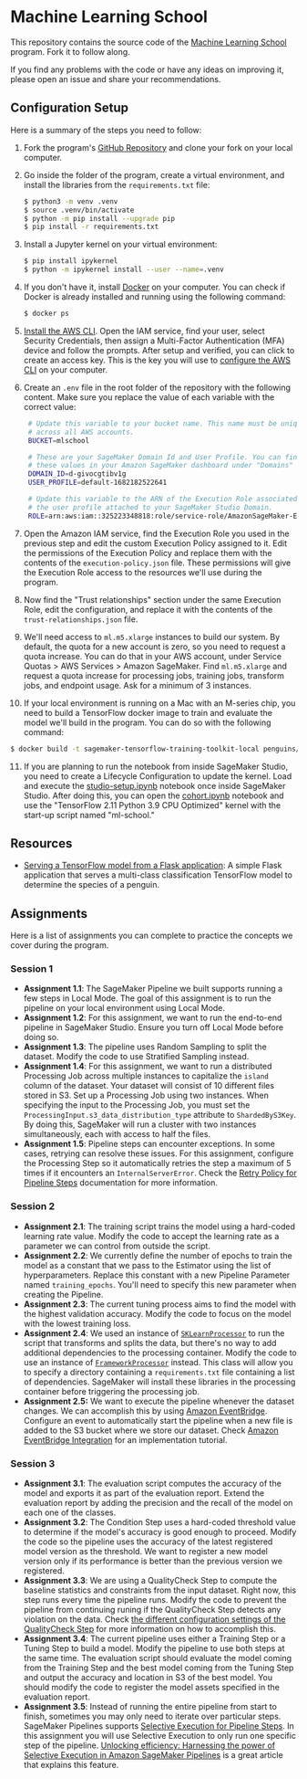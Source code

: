 # Machine Learning School

This repository contains the source code of the [Machine Learning School](https://www.ml.school) program. Fork it to follow along.

If you find any problems with the code or have any ideas on improving it, please open an issue and share your recommendations.

## Configuration Setup

Here is a summary of the steps you need to follow:

1. Fork the program's [GitHub Repository](https://github.com/svpino/ml.school) and clone your fork on your local computer.

2. Go inside the folder of the program, create a virtual environment, and install the libraries from the `requirements.txt` file:

   ```bash
   $ python3 -m venv .venv
   $ source .venv/bin/activate
   $ python -m pip install --upgrade pip
   $ pip install -r requirements.txt
   ```

3. Install a Jupyter kernel on your virtual environment:

   ```bash
   $ pip install ipykernel
   $ python -m ipykernel install --user --name=.venv
   ```
   
4. If you don't have it, install [Docker](https://docs.docker.com/) on your computer. You can check if Docker is already installed and running using the following command:

   ```bash
   $ docker ps
   ```

5. [Install the AWS CLI](https://docs.aws.amazon.com/cli/latest/userguide/getting-started-install.html). Open the IAM service, find your user, select Security Credentials, then assign a Multi-Factor Authentication (MFA) device and follow the prompts. After setup and verified, you can click to create an access key. This is the key you will use to [configure the AWS CLI](httpAKIARBMHUQNPEX6WTTMPs://docs.aws.amazon.com/cli/latest/userguide/cli-configure-files.html) on your computer.

6. Create an `.env` file in the root folder of the repository with the following content. Make sure you replace the value of each variable with the correct value:

   ```bash
    # Update this variable to your bucket name. This name must be unique 
    # across all AWS accounts.
    BUCKET=mlschool

    # These are your SageMaker Domain Id and User Profile. You can find
    # these values in your Amazon SageMaker dashboard under "Domains"
    DOMAIN_ID=d-givocgtibv1g
    USER_PROFILE=default-1682182522641

    # Update this variable to the ARN of the Execution Role associated to 
    # the user profile attached to your SageMaker Studio Domain.
    ROLE=arn:aws:iam::325223348818:role/service-role/AmazonSageMaker-ExecutionRole-20230312T160501
   ```
7. Open the Amazon IAM service, find the Execution Role you used in the previous step and edit the custom Execution Policy assigned to it. Edit the permissions of the Execution Policy and replace them with the contents of the `execution-policy.json` file. These permissions will give the Execution Role access to the resources we'll use during the program.

8. Now find the "Trust relationships" section under the same Execution Role, edit the configuration, and replace it with the contents of the `trust-relationships.json` file.

9. We'll need access to `ml.m5.xlarge` instances to build our system. By default, the quota for a new account is zero, so you need to request a quota increase. You can do that in your AWS account, under Service Quotas > AWS Services > Amazon SageMaker. Find `ml.m5.xlarge` and request a quota increase for processing jobs, training jobs, transform jobs, and endpoint usage. Ask for a minimum of 3 instances.

10. If your local environment is running on a Mac with an M-series chip, you need to build a TensorFlow docker image to train and evaluate the model we'll build in the program. You can do so with the following command:

   ```bash
   $ docker build -t sagemaker-tensorflow-training-toolkit-local penguins/container/.
   ```

11. If you are planning to run the notebook from inside SageMaker Studio, you need to create a Lifecycle Configuration to update the kernel. Load and execute the [studio-setup.ipynb](penguins/studio-setup.ipynb) notebook once inside SageMaker Studio. After doing this, you can open the [cohort.ipynb](penguins/cohort.ipynb) notebook and use the "TensorFlow 2.11 Python 3.9 CPU Optimized" kernel with the start-up script named "ml-school."


## Resources

* [Serving a TensorFlow model from a Flask application](penguins/serving/flask/README.md): A simple Flask application that serves a multi-class classification TensorFlow model to determine the species of a penguin.


## Assignments

Here is a list of assignments you can complete to practice the concepts we cover during the program.

### Session 1

* **Assignment 1.1**: The SageMaker Pipeline we built supports running a few steps in Local Mode. The goal of this assignment is to run the pipeline on your local environment using Local Mode.
* **Assignment 1.2**: For this assignment, we want to run the end-to-end pipeline in SageMaker Studio. Ensure you turn off Local Mode before doing so.
* **Assignment 1.3**: The pipeline uses Random Sampling to split the dataset. Modify the code to use Stratified Sampling instead.
* **Assignment 1.4**: For this assignment, we want to run a distributed Processing Job across multiple instances to capitalize the `island` column of the dataset. Your dataset will consist of 10 different files stored in S3. Set up a Processing Job using two instances. When specifying the input to the Processing Job, you must set the `ProcessingInput.s3_data_distribution_type` attribute to `ShardedByS3Key`. By doing this, SageMaker will run a cluster with two instances simultaneously, each with access to half the files.
* **Assignment 1.5**: Pipeline steps can encounter exceptions. In some cases, retrying can resolve these issues. For this assignment, configure the Processing Step so it automatically retries the step a maximum of 5 times if it encounters an `InternalServerError`. Check the [Retry Policy for Pipeline Steps](https://docs.aws.amazon.com/sagemaker/latest/dg/pipelines-retry-policy.html) documentation for more information.

### Session 2

* **Assignment 2.1**: The training script trains the model using a hard-coded learning rate value. Modify the code to accept the learning rate as a parameter we can control from outside the script.
* **Assignment 2.2**: We currently define the number of epochs to train the model as a constant that we pass to the Estimator using the list of hyperparameters. Replace this constant with a new Pipeline Parameter named `training_epochs`. You'll need to specify this new parameter when creating the Pipeline.
* **Assignment 2.3**: The current tuning process aims to find the model with the highest validation accuracy. Modify the code to focus on the model with the lowest training loss.
* **Assignment 2.4**: We used an instance of [`SKLearnProcessor`](https://sagemaker.readthedocs.io/en/stable/frameworks/sklearn/sagemaker.sklearn.html#scikit-learn-processor) to run the script that transforms and splits the data, but there's no way to add additional dependencies to the processing container. Modify the code to use an instance of [`FrameworkProcessor`](https://sagemaker.readthedocs.io/en/stable/api/training/processing.html#sagemaker.processing.FrameworkProcessor) instead. This class will allow you to specify a directory containing a `requirements.txt` file containing a list of dependencies. SageMaker will install these libraries in the processing container before triggering the processing job.
* **Assignment 2.5:** We want to execute the pipeline whenever the dataset changes. We can accomplish this by using [Amazon EventBridge](https://docs.aws.amazon.com/eventbridge/latest/userguide/eb-what-is.html). Configure an event to automatically start the pipeline when a new file is added to the S3 bucket where we store our dataset. Check [Amazon EventBridge Integration](https://docs.aws.amazon.com/sagemaker/latest/dg/pipeline-eventbridge.html) for an implementation tutorial.


### Session 3

* **Assignment 3.1**: The evaluation script computes the accuracy of the model and exports it as part of the evaluation report. Extend the evaluation report by adding the precision and the recall of the model on each one of the classes.
* **Assignment 3.2**: The Condition Step uses a hard-coded threshold value to determine if the model's accuracy is good enough to proceed. Modify the code so the pipeline uses the accuracy of the latest registered model version as the threshold. We want to register a new model version only if its performance is better than the previous version we registered.
* **Assignment 3.3**: We are using a QualityCheck Step to compute the baseline statistics and constraints from the input dataset. Right now, this step runs every time the pipeline runs. Modify the code to prevent the pipeline from continuing runing if the QualityCheck Step detects any violation on the data. Check [the different configuration settings of the QualityCheck Step](https://docs.aws.amazon.com/sagemaker/latest/dg/pipelines-quality-clarify-baseline-lifecycle.html) for more information on how to accomplish this.
* **Assignment 3.4**: The current pipeline uses either a Training Step or a Tuning Step to build a model. Modify the pipeline to use both steps at the same time. The evaluation script should evaluate the model coming from the Training Step and the best model coming from the Tuning Step and output the accuracy and location in S3 of the best model. You should modify the code to register the model assets specified in the evaluation report.
* **Assignment 3.5**: Instead of running the entire pipeline from start to finish, sometimes you may only need to iterate over particular steps. SageMaker Pipelines supports [Selective Execution for Pipeline Steps](https://docs.aws.amazon.com/sagemaker/latest/dg/pipelines-selective-ex.html). In this assignment you will use Selective Execution to only run one specific step of the pipeline. [Unlocking efficiency: Harnessing the power of Selective Execution in Amazon SageMaker Pipelines](https://aws.amazon.com/blogs/machine-learning/unlocking-efficiency-harnessing-the-power-of-selective-execution-in-amazon-sagemaker-pipelines/) is a great article that explains this feature.

